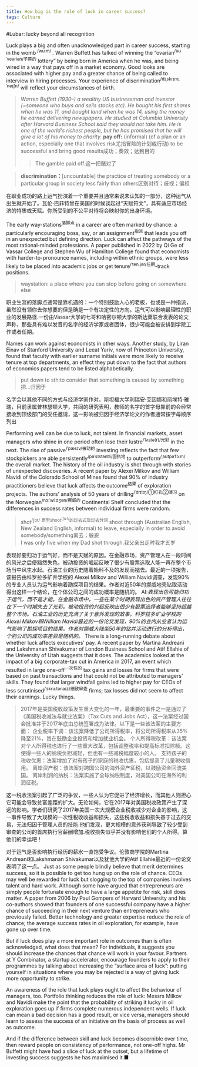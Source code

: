 ```yaml
---
title: How big is the role of luck in career success?
tags: Culture
---
```


#Lubar: lucky beyond all recognition

Luck plays a big and often unacknowledged part in career success, starting in the womb<sup> /wuːm/ </sup>. Warren Buffett has talked of winning the “ovarian<sup>/əʊˈveəriən/子房的</sup> lottery” by being born in America when he was, and being wired in a way that pays off in a market economy. Good looks are associated with higher pay and a greater chance of being called to interview in hiring processes. Your experience of discrimination<sup>/dɪˌskrɪmɪˈneɪʃn/</sup> will reflect your circumstances of birth.
>_Warren Buffett (1930–) a wealthy US businessman and investor (=someone who buys and sells stocks etc). He bought his first shares when he was 11, and bought land when he was 14, using the money he earned delivering newspapers. He studied at Columbia University after Harvard Business School said they would not take him. He is one of the world's richest people, but he has promised that he will give a lot of his money to charity._
>**pay off:** (informal) (of a plan or an action, especially one that involves risk尤指冒险的计划或行动) to be successful and bring good results成功；奏效；达到目的<br>
>>The gamble paid off.这一把赌对了      

>**discrimination：**[uncountable] the practice of treating somebody or a particular group in society less fairly than others区别对待；歧视；偏袒<br>

在职业成功的路上运气扮演着一个重要并且通常来说未认知的一部分，这种运气从出生就开始了。瓦伦·巴菲特曾在美国的时候谈起过“天赋符文”，具有适应市场经济的特质或天赋。你所受到的不公平对待将会映射你的出身环境。

The early way-stations<sup>落脚点</sup> in a career are often marked by chance: a particularly encouraging boss, say, or an assignment<sup>指派</sup> that leads you off in an unexpected but defining direction. Luck can affect the pathways of the most rational-minded professions. A paper published in 2022 by Qi Ge of Vassar College and Stephen Wu of Hamilton College found that economists with harder-to-pronounce names, including within ethnic groups, were less likely to be placed into academic jobs or get tenure<sup>/ˈten.jər/任期</sup>-track positions.
>waystation: a place where you can stop before going on somewhere else<br>

职业生涯的落脚点通常是靠机遇的：一个特别鼓励人心的老板，也或是一种指派，虽然没有领你去你想要的但是确是一个有决定性的方向。运气可以影响最理性的职业的发展路径.一份由Vassar大学的七哥和哈密尔顿大学的斯达棻联合发表的论文声称，那些具有难以发音的名字的经济学家或者团体，很少可能会被安排到学院工作或者任期。

Names can work against economists in other ways. Another study, by Liran Einav of Stanford University and Leeat Yariv, now of Princeton University, found that faculty with earlier surname initials were more likely to receive tenure at top departments, an effect they put down to the fact that authors of economics papers tend to be listed alphabetically.
>put down to sth:to consider that something is caused by something把…归因于<br>

名字会以其他不同的方式与经济学家作对。斯坦福大学利瑞安·艾因娜和丽埃特·雅瑞，目前隶属普林瑟顿大学，共同的研究表明，教师的名字的首字母靠前的会经常接收到顶级部门的受任邀请，这一影响被归因于经济学论文的作者通常按字母顺序列出

Performing well can be due to luck, not talent. In financial markets, asset managers who shine in one period often lose their lustre<sup>/ˈlʌstə(r)/光彩</sup> in the next. The rise of passive<sup>/ˈpæsɪv/被动的</sup> investing reflects the fact that few stockpickers are able persistently<sup>/pəˈsɪstəntli/固执地</sup> to outperform<sup>/ˌaʊtpəˈfɔːm/</sup> the overall market. The history of the oil industry is shot through with stories of unexpected discoveries. A recent paper by Alexei Milkov and William Navidi of the Colorado School of Mines found that 90% of industry practitioners believe that luck affects the outcome<sup>结果</sup> of exploration projects. The authors’ analysis of 50 years of drilling<sup>/ˈdrɪlɪŋ/①打孔②演习</sup> on the Norwegian<sup>/nɔːˈwiːdʒən/挪威的</sup> Continental Shelf concluded that the differences in success rates between individual firms were random.

>shot<sup>/ʃɒt/</sup> <sup>原型shoot<sup>/ʃuːt/</sup>的过去式及过去分词 </sup> 
>shoot through 
(Australian English, New Zealand English, informal) to leave, especially in order to avoid somebody/something离去；躲避<br>
I was only five when my Dad shot through.我父亲出走时我才五岁<br>

表现好要归功于运气好，而不是天赋的原因。在金融市场，资产管理人在一段时间的风光之后便黯然失色。被动投资的崛起反映了很少有股票选取人能一再在整个市场当中风生水起。石油工业的历史随着始料不及的发现而褪去。最近的一项报告，该报告由科罗拉多矿井学校的 Alexei Milkov and William Navidi调查，发现90%的专业人员认为运气影响着勘探项目的结果。作者对近50年的挪威地壳钻取活动得出这样一个结论，在个体公司之间的成功概率是随机的。
AI:_表现出色可能归功于运气，而不是才能。在金融市场中，一些在某个时期表现出色的资产管理人往往在下一个时期失去了光彩。被动投资的兴起反映出很少有股票选择者能够坚持超越整个市场。石油工业的历史充满了关于意外发现的故事。科罗拉多矿业学校的Alexei Milkov和William Navidi最近的一份论文发现，90%的业内从业者认为运气影响了勘探项目的结果。作者对挪威大陆架50年的钻井活动进行的分析得出，个别公司的成功率差异是随机的。_
There is a long-running debate about whether luck affects executives’ pay. A recent paper by Martina Andreani and Lakshmanan Shivakumar of London Business School and Atif Ellahie of the University of Utah suggests that it does. The academics looked at the impact of a big corporate-tax cut in America in 2017, an event which resulted in large one-off<sup>一次性的</sup> tax gains and losses for firms that were based on past transactions and that could not be attributed to managers’ skills. They found that larger windfall gains led to higher pay for CEOs of less scrutinised<sup>/ˈskruːtənaɪz/细致审查</sup> firms; tax losses did not seem to affect their earnings. Lucky things.

>2017年是美国税收政策发生重大变化的一年，最重要的事件之一是通过了《美国税收减法与就业法案》（Tax Cuts and Jobs Act），这一法案经过国会批准并于2017年底由总统签署成为法律。以下是一些该法案的主要方面：
企业税率下调：该法案降低了公司所得税率，将公司所得税率从35%降至21%，旨在鼓励企业投资和增加就业机会。
个人所得税改革：该法案对个人所得税也进行了一些重大改革，包括调整税率和提高标准扣除额。这使得一些人的纳税负担减轻，但也有一些减税幅度较小的人。
支持孩子的税收优惠：法案增加了对有孩子的家庭的税收优惠，包括提高了儿童税收信用。
离岸资产税：该法案对跨国公司的海外资产征税，以鼓励资金回流美国。
离岸利润的纳税：法案实施了全球纳税制度，对美国公司在海外的利润征税。

这一税收法案引起了广泛的争议，一些人认为它促进了经济增长，而其他人则担心它可能会导致贫富差距的扩大。无论如何，它在2017年对美国税收政策产生了深远的影响。学者们研究了2017年美国一次大规模企业税收减少对企业的影响，这一事件导致了大规模的一次性税收收益和损失，这些税收收益和损失基于过去的交易，无法归因于管理人员的技能.他们发现，更大规模的意外获利导致了较少受到审查的公司的首席执行官薪酬增加.税收损失似乎并没有影响他们的个人所得。算他们的幸运吧！

对于运气是否影响执行经历的薪水一直饱受争议。伦敦商学院的Martina Andreani和Lakshmanan Shivakumar以及犹他大学的Atif Ellahie最近的一份论文表明了这一点。
Just as some people blindly believe that merit determines success, so it is possible to get too hung up on the role of chance. CEOs may well be rewarded for luck but slogging to the top of companies involves talent and hard work. Although some have argued that entrepreneurs are simply people fortunate enough to have a large appetite for risk, skill does matter. A paper from 2006 by Paul Gompers of Harvard University and his co-authors showed that founders of one successful company have a higher chance of succeeding in their next venture than entrepreneurs who previously failed. Better technology and greater expertise reduce the role of chance; the average success rates in oil exploration, for example, have gone up over time.

But if luck does play a more important role in outcomes than is often acknowledged, what does that mean? For individuals, it suggests you should increase the chances that chance will work in your favour. Partners at Y Combinator, a startup accelerator, encourage founders to apply to their programmes by talking about increasing the “surface area of luck”: putting yourself in situations where you may be rejected is a way of giving luck more opportunity to strike.

An awareness of the role that luck plays ought to affect the behaviour of managers, too. Portfolio thinking reduces the role of luck: Messrs Milkov and Navidi make the point that the probability of striking it lucky in oil exploration goes up if firms complete numerous independent wells. If luck can mean a bad decision has a good result, or vice versa, managers should learn to assess the success of an initiative on the basis of process as well as outcome.

And if the difference between skill and luck becomes discernible over time, then reward people on consistency of performance, not one-off highs. Mr Buffett might have had a slice of luck at the outset, but a lifetime of investing success suggests he has maximised it.■